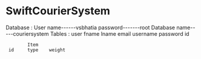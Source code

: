 # SwiftCourierSystem
Database : 
  User name------vsbhatia
  password-------root
  Database name-----couriersystem
  Tables : 
                    user
   fname  lname   email   username   password  id 
    
            Item
     id     type    weight
